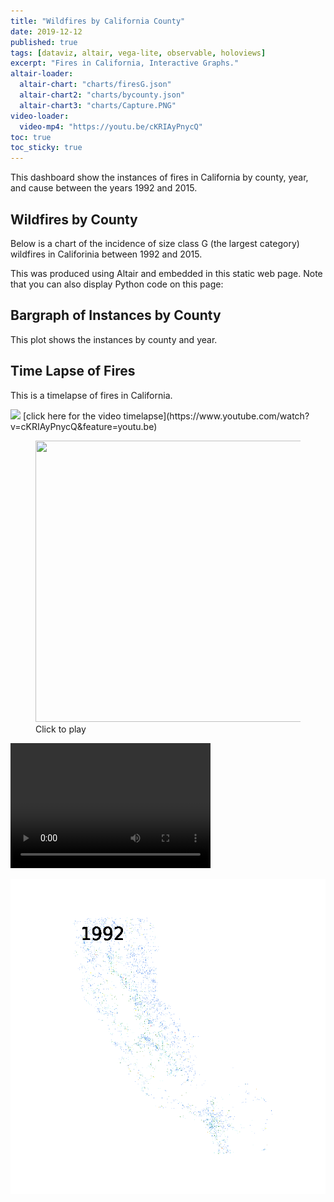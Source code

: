 ```yaml
---
title: "Wildfires by California County"
date: 2019-12-12
published: true
tags: [dataviz, altair, vega-lite, observable, holoviews]
excerpt: "Fires in California, Interactive Graphs."
altair-loader:
  altair-chart: "charts/firesG.json"
  altair-chart2: "charts/bycounty.json"
  altair-chart3: "charts/Capture.PNG"
video-loader:
  video-mp4: "https://youtu.be/cKRIAyPnycQ"
toc: true
toc_sticky: true
---
```


This dashboard show the instances of fires in California by county, year, and cause between the years 1992 and 2015. 

## Wildfires by County

Below is a chart of the incidence of size class G (the largest category) wildfires in Califorinia between 1992 and 2015. 

<div id="altair-chart"></div>

This was produced using Altair and embedded in this static web page. Note that you can also display Python code on this page:



## Bargraph of Instances by County

This plot shows the instances by county and year. 

  <div id="altair-chart2"></div>

## Time Lapse of Fires 

This is a timelapse of fires in California. 

<img src="{{site.baseurl}}/charts/Capture.PNG">
[click here for the video timelapse](https://www.youtube.com/watch?v=cKRIAyPnycQ&feature=youtu.be)


<figure class="animated_gif_frame" data-caption="GIF (2MB)">
  <img class="animated_gif" src="/uploads/2015/08/autobook.jpg" data-source="https://youtu.be/cKRIAyPnycQ" width="800" height="450">
  <figcaption>Click to play</figcaption>
</figure>



<video src="video-mp4" width="320" height="200" controls preload></video>

<img src="https://github.com/schuhma/MUSA620FinalProject2019/blob/master/charts/test.gif" width=1000>
